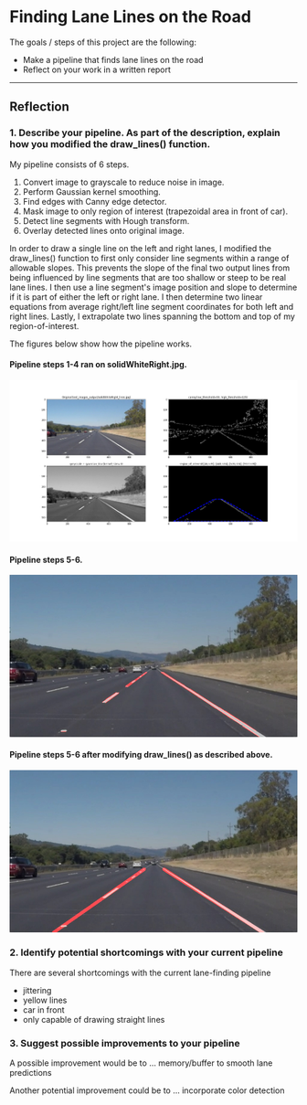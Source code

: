 # **Finding Lane Lines on the Road** 

The goals / steps of this project are the following:
* Make a pipeline that finds lane lines on the road
* Reflect on your work in a written report


[//]: # (Image References)

[image1]: ./test_images_output/solidWhiteRight_alg.png "Alg"
[image2]: ./test_images_output/solidWhiteRight_lines.jpg "Lanes"
[image3]: ./test_images_output/solidWhiteRight_lines_V2.jpg "Lanes_V2"

---

## Reflection

### 1. Describe your pipeline. As part of the description, explain how you modified the draw_lines() function.

My pipeline consists of 6 steps. 

1. Convert image to grayscale to reduce noise in image.
2. Perform Gaussian kernel smoothing.
3. Find edges with Canny edge detector.
4. Mask image to only region of interest (trapezoidal area in front of car).
5. Detect line segments with Hough transform.
6. Overlay detected lines onto original image.

In order to draw a single line on the left and right lanes, I modified the draw_lines() function to first only consider line segments within a range of allowable slopes.  This prevents the slope of the final two output lines from being influenced by line segments that are too shallow or steep to be real lane lines.  I then use a line segment's image position and slope to determine if it is part of either the left or right lane.  I then determine two linear equations from average right/left line segment coordinates for both left and right lines.  Lastly, I extrapolate two lines spanning the bottom and top of my region-of-interest.

The figures below show how the pipeline works.

#### Pipeline steps 1-4 ran on solidWhiteRight.jpg.
![alt text][image1]

#### Pipeline steps 5-6.
![alt text][image2]

#### Pipeline steps 5-6 after modifying draw_lines() as described above.
![alt text][image3]

### 2. Identify potential shortcomings with your current pipeline

There are several shortcomings with the current lane-finding pipeline

- jittering
- yellow lines
- car in front
- only capable of drawing straight lines

### 3. Suggest possible improvements to your pipeline

A possible improvement would be to ...  memory/buffer to smooth lane predictions

Another potential improvement could be to ... incorporate color detection 
